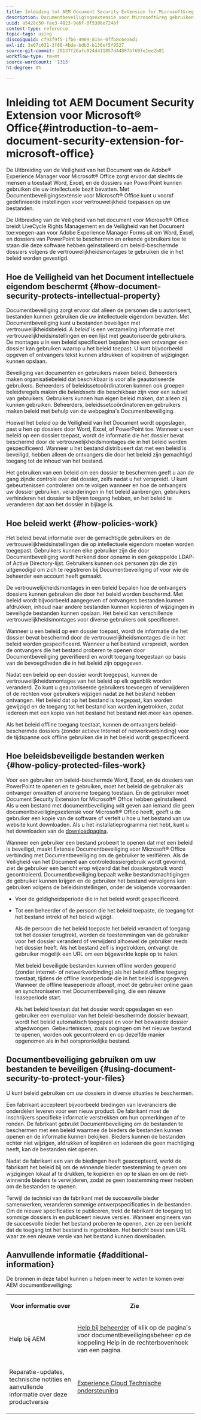 ```yaml
---
title: Inleiding tot AEM Document Security Extension for Microsoft&reg; Office
description: Documentbeveiligingsextensie voor Microsoft&reg gebruiken Office, kunt u vooraf bepaalde vertrouwelijkheidsmontages op uw Microsoft&reg toepassen; Office-bestanden.
uuid: a5428c50-fae3-4823-9e6f-0f5306e7248f
content-type: reference
topic-tags: using
discoiquuid: cf93f9f5-1fb6-4909-815e-0ffb8c6ea6d1
exl-id: 3e07c031-3f88-4bde-bdb3-b136ef5f9527
source-git-commit: 28137f26afc024d411857d44887bf69fe1ee2b81
workflow-type: tm+mt
source-wordcount: '1313'
ht-degree: 0%

---
```


# Inleiding tot AEM Document Security Extension voor Microsoft® Office{#introduction-to-aem-document-security-extension-for-microsoft-office}

De Uitbreiding van de Veiligheid van het Document van de Adobe® Experience Manager voor Microsoft® Office zorgt ervoor dat slechts de mensen u toestaat Word, Excel, en de dossiers van PowerPoint kunnen gebruiken die uw intellectuele bezit bevatten. Met Documentbeveiligingsextensie voor Microsoft® Office kunt u vooraf gedefinieerde instellingen voor vertrouwelijkheid toepassen op uw bestanden.

De Uitbreiding van de Veiligheid van het document voor Microsoft® Office breidt LiveCycle Rights Management en de Veiligheid van het Document toe:voegen-aan voor Adobe Experience Manager Forms uit om Word, Excel, en dossiers van PowerPoint te beschermen en erkende gebruikers toe te staan die deze software hebben geïnstalleerd om beleid-beschermde dossiers volgens de vertrouwelijkheidsmontages te gebruiken die in het beleid worden gevestigd.

## Hoe de Veiligheid van het Document intellectuele eigendom beschermt {#how-document-security-protects-intellectual-property}

Documentbeveiliging zorgt ervoor dat alleen de personen die u autoriseert, bestanden kunnen gebruiken die uw intellectuele eigendom bevatten. Met Documentbeveiliging kunt u bestanden beveiligen met vertrouwelijkheidsbeleid. A *beleid* is een verzameling informatie met vertrouwelijkheidsinstellingen en een lijst met geautoriseerde gebruikers. De montages u in een beleid specificeert bepalen hoe een ontvanger een dossier kan gebruiken waarop u het beleid toepast. U kunt bijvoorbeeld opgeven of ontvangers tekst kunnen afdrukken of kopiëren of wijzigingen kunnen opslaan.

Beveiliging van documenten en gebruikers maken beleid. Beheerders maken organisatiebeleid dat beschikbaar is voor alle geautoriseerde gebruikers. Beheerders of beleidssetcoördinatoren kunnen ook groepen beleidsregels maken die *beleidssets* die beschikbaar zijn voor een subset van gebruikers. Gebruikers kunnen hun eigen beleid maken, dat alleen zij kunnen gebruiken. Beheerders, beleidssetcoördinatoren en gebruikers maken beleid met behulp van de webpagina&#39;s Documentbeveiliging.

Hoewel het beleid op de Veiligheid van het Document wordt opgeslagen, past u hen op dossiers door Word, Excel, of PowerPoint toe. Wanneer u een beleid op een dossier toepast, wordt de informatie die het dossier bevat beschermd door de vertrouwelijkheidsmontages die in het beleid worden gespecificeerd. Wanneer u het bestand distribueert dat met een beleid is beveiligd, hebben alleen de ontvangers die door het beleid zijn gemachtigd toegang tot de inhoud van het bestand.

Het gebruiken van een beleid om een dossier te beschermen geeft u aan de gang zijnde controle over dat dossier, zelfs nadat u het verspreidt. U kunt gebeurtenissen controleren om te volgen wanneer en hoe de ontvangers uw dossier gebruiken, veranderingen in het beleid aanbrengen, gebruikers verhinderen het dossier te blijven toegang hebben, en het beleid te veranderen dat aan het dossier in bijlage is.

## Hoe beleid werkt {#how-policies-work}

Het beleid bevat informatie over de gemachtigde gebruikers en de vertrouwelijkheidsinstellingen die op intellectuele eigendom moeten worden toegepast. Gebruikers kunnen elke gebruiker zijn die door Documentbeveiliging wordt herkend door opname in een gekoppelde LDAP- of Active Directory-lijst. Gebruikers kunnen ook personen zijn die zijn uitgenodigd om zich te registreren bij Documentbeveiliging of voor wie de beheerder een account heeft gemaakt.

De vertrouwelijkheidsmontages in een beleid bepalen hoe de ontvangers dossiers kunnen gebruiken die door het beleid worden beschermd. Met beleid wordt bijvoorbeeld aangegeven of ontvangers bestanden kunnen afdrukken, inhoud naar andere bestanden kunnen kopiëren of wijzigingen in beveiligde bestanden kunnen opslaan. Het beleid kan verschillende vertrouwelijkheidsmontages voor diverse gebruikers ook specificeren.

Wanneer u een beleid op een dossier toepast, wordt de informatie die het dossier bevat beschermd door de vertrouwelijkheidsmontages die in het beleid worden gespecificeerd. Wanneer u het bestand verspreidt, worden de ontvangers die het bestand proberen te openen door Documentbeveiliging geverifieerd en wordt toegang toegestaan op basis van de bevoegdheden die in het beleid zijn opgegeven.

Nadat een beleid op een dossier wordt toegepast, kunnen de vertrouwelijkheidsmontages van het beleid op elk ogenblik worden veranderd. Zo kunt u geautoriseerde gebruikers toevoegen of verwijderen of de rechten voor gebruikers wijzigen nadat ze het bestand hebben ontvangen. Het beleid dat op het bestand is toegepast, kan worden gewijzigd en de toegang tot het bestand kan worden ingetrokken, zodat iedereen met een kopie van het bestand het bestand niet meer kan openen.

Als het beleid offline toegang toestaat, kunnen de ontvangers beleid-beschermde dossiers (zonder actieve Internet of netwerkverbinding) voor de tijdspanne ook offline gebruiken die in het beleid wordt gespecificeerd.

## Hoe beleidsbeveiligde bestanden werken {#how-policy-protected-files-work}

Voor een gebruiker om beleid-beschermde Word, Excel, en de dossiers van PowerPoint te openen en te gebruiken, moet het beleid de gebruiker als ontvanger omvatten of anonieme toegang toestaan. En de gebruiker moet Document Security Extension for Microsoft® Office hebben geïnstalleerd. Als u een bestand met documentbeveiliging wilt geven aan iemand die geen documentbeveiligingsextensie voor Microsoft® Office heeft, geeft u de gebruiker een kopie van de software of vertelt u hoe u het bestand van uw website kunt downloaden. Als u het installatieprogramma niet hebt, kunt u het downloaden van de [downloadpagina](https://experienceleague.adobe.com/docs/experience-manager-document-security/using/download-installer.html?lang=en).

Wanneer een gebruiker een bestand probeert te openen dat met een beleid is beveiligd, maakt Extensie Documentbeveiliging voor Microsoft® Office verbinding met Documentbeveiliging om de gebruiker te verifiëren. Als de Veiligheid van het Document aan controledossiergebruik wordt gevormd, ziet de gebruiker een bericht erop wijzend dat het dossiergebruik wordt gecontroleerd. Documentbeveiliging bepaalt welke bestandsmachtigingen de gebruiker kunnen krijgen en de gebruiker het bestand vervolgens kan gebruiken volgens de beleidsinstellingen, onder de volgende voorwaarden:

* Voor de geldigheidsperiode die in het beleid wordt gespecificeerd.
* Tot een beheerder of de persoon die het beleid toepaste, de toegang tot het bestand intrekt of het beleid wijzigt.

   Als de persoon die het beleid toepaste het beleid verandert of toegang tot het dossier terugtrekt, worden de toestemmingen van de gebruiker voor het dossier veranderd of verwijderd alhoewel de gebruiker reeds het dossier heeft. Als het bestand zelf is ingetrokken, ontvangt de gebruiker mogelijk een URL om een bijgewerkte kopie op te halen.

   Met beleid beveiligde bestanden kunnen offline worden geopend (zonder internet- of netwerkverbinding) als het beleid offline toegang toestaat, tijdens de offline leaseperiode die in het beleid is opgegeven. Wanneer de offline leaseperiode afloopt, moet de gebruiker online gaan en synchroniseren met Documentbeveiliging, die een nieuwe leaseperiode start.

   Als het beleid toestaat dat het dossier wordt opgeslagen en een gebruiker een exemplaar van het beleid-beschermde dossier bewaart, wordt het beleid automatisch toegepast en voor het bewaarde dossier afgedwongen. Gebeurtenissen, zoals pogingen om het nieuwe bestand te openen, worden ook gecontroleerd en op dezelfde manier opgenomen als in het oorspronkelijke bestand.

## Documentbeveiliging gebruiken om uw bestanden te beveiligen {#using-document-security-to-protect-your-files}

U kunt beleid gebruiken om uw dossiers in diverse situaties te beschermen.

Een fabrikant accepteert bijvoorbeeld biedingen van leveranciers die onderdelen leveren voor een nieuw product. De fabrikant moet de inschrijvers specifieke informatie verstrekken om hun opmerkingen af te ronden. De fabrikant gebruikt Documentbeveiliging om de bestanden te beschermen met een beleid waarmee de bieders de bestanden kunnen openen en de informatie kunnen bekijken. Bieders kunnen de bestanden echter niet wijzigen, afdrukken of kopiëren en iedereen die geen machtiging heeft, kan de bestanden niet openen.

Nadat de fabrikant een van de biedingen heeft geaccepteerd, werkt de fabrikant het beleid bij om de winnende bieder toestemming te geven om wijzigingen lokaal af te drukken, te kopiëren en op te slaan en om de niet-winnende bieders te verwijderen, zodat ze geen toestemming meer hebben om de bestanden te openen.

Terwijl de technici van de fabrikant met de succesvolle bieder samenwerken, veranderen sommige ontwerpspecificaties in de bestanden. Om de nieuwe specificaties te publiceren, trekt de fabrikant de toegang tot sommige dossiers in en publiceert nieuwe versies. Wanneer engineers van de succesvolle bieder het bestand proberen te openen, zien ze een bericht dat de toegang tot het bestand is ingetrokken. Het bericht bevat een URL waar ze een nieuwe versie van het bestand kunnen downloaden.

## Aanvullende informatie {#additional-information}

De bronnen in deze tabel kunnen u helpen meer te weten te komen over AEM documentbeveiliging:

<table >
 <tbody>
  <tr>
   <th><p>Voor informatie over</p> </th>
   <th><p>Zie</p> </th>
  </tr>
  <tr>
   <td><p>Help bij AEM</p> </td>
   <td><p><a href="https://experienceleague.adobe.com/docs/experience-manager-65/forms/administrator-help/get-started/configure-general-aem-forms-settings.html?lang=en">Help bij beheerder</a> of klik op de pagina's voor documentbeveiligingsbeheer op de koppeling Help in de rechterbovenhoek van een pagina.</p> </td>
  </tr>
  <tr>
   <td><p>Reparatie-updates, technische notities en aanvullende informatie over deze productversie</p> </td>
   <td><p><a href="https://experienceleague.adobe.com/?support-solution=General&amp;support-tab=home#support">Experience Cloud Technische ondersteuning</a></p> </td>
  </tr>
 </tbody>
</table>
